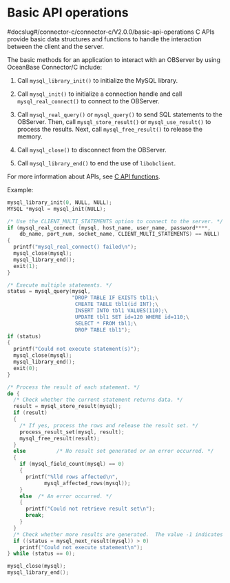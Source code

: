 Basic API operations 
=========================================
#docslug#/connector-c/connector-c/V2.0.0/basic-api-operations
C APIs provide basic data structures and functions to handle the interaction between the client and the server. 

The basic methods for an application to interact with an OBServer by using OceanBase Connector/C include:

1. Call `mysql_library_init()` to initialize the MySQL library.

   

2. Call `mysql_init()` to initialize a connection handle and call `mysql_real_connect()` to connect to the OBServer.

   

3. Call `mysql_real_query()` or `mysql_query()` to send SQL statements to the OBServer. Then, call `mysql_store_result()` or `mysql_use_result()` to process the results. Next, call `mysql_free_result()` to release the memory.

   

4. Call `mysql_close()` to disconnect from the OBServer.

   

5. Call `mysql_library_end()` to end the use of `libobclient`.

   




For more information about APIs, see [C API functions](../../400.basic-api-functions/100.c-api-function-overview.md). 

Example:

```c
mysql_library_init(0, NULL, NULL);
MYSQL *mysql = mysql_init(NULL);

/* Use the CLIENT_MULTI_STATEMENTS option to connect to the server. */
if (mysql_real_connect (mysql, host_name, user_name, password****,
    db_name, port_num, socket_name, CLIENT_MULTI_STATEMENTS) == NULL)
{
  printf("mysql_real_connect() failed\n");
  mysql_close(mysql);
  mysql_library_end();
  exit(1);
}

/* Execute multiple statements. */
status = mysql_query(mysql,
                     "DROP TABLE IF EXISTS tbl1;\
                      CREATE TABLE tbl1(id INT);\
                      INSERT INTO tbl1 VALUES(110);\
                      UPDATE tbl1 SET id=120 WHERE id=110;\
                      SELECT * FROM tbl1;\
                      DROP TABLE tbl1");
if (status)
{
  printf("Could not execute statement(s)");
  mysql_close(mysql);
  mysql_library_end();
  exit(0);
}

/* Process the result of each statement. */
do {
  /* Check whether the current statement returns data. */
  result = mysql_store_result(mysql);
  if (result)
  {
    /* If yes, process the rows and release the result set. */
    process_result_set(mysql, result);
    mysql_free_result(result);
  }
  else          /* No result set generated or an error occurred. */
  {
    if (mysql_field_count(mysql) == 0)
    {
      printf("%lld rows affected\n",
            mysql_affected_rows(mysql));
    }
    else  /* An error occurred. */
    {
      printf("Could not retrieve result set\n");
      break;
    }
  }
  /* Check whether more results are generated.  The value -1 indicates no. The value 0 indicates yes, which means the loop continues. A value greater than 0 indicates that an error occurred. */
  if ((status = mysql_next_result(mysql)) > 0)
    printf("Could not execute statement\n");
} while (status == 0);

mysql_close(mysql);
mysql_library_end();
```


